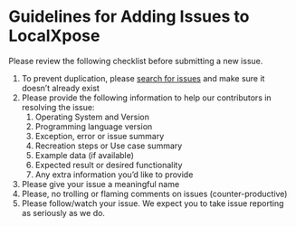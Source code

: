 # Guidelines for Adding Issues to LocalXpose
Please review the following checklist before submitting a new issue.

1. To prevent duplication, please [search for issues](https://github.com/LocalXpose/node-localxpose/issues) and make sure it doesn’t already exist
2. Please provide the following information to help our contributors in resolving the issue:
    1. Operating System and Version
    2. Programming language version
    3. Exception, error or issue summary
    4. Recreation steps or Use case summary
    5. Example data (if available)
    6. Expected result or desired functionality
    7. Any extra information you’d like to provide
3. Please give your issue a meaningful name
4. Please, no trolling or flaming comments on issues (counter-productive)
5. Please follow/watch your issue. We expect you to take issue reporting as seriously as we do.